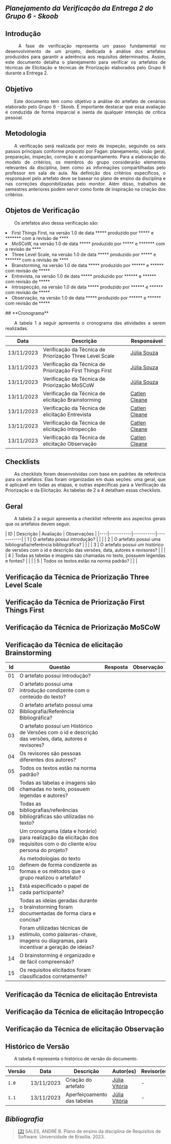 ## ***Planejamento da Verificação da Entrega 2 do Grupo 6 - Skoob***

## **Introdução**
<p align="justify">
&emsp;&emsp; A fase de verificação representa um passo fundamental no desenvolvimento de um projeto, dedicada à análise dos artefatos produzidos para garantir a aderência aos requisitos determinados. Assim, este documento detalha o planejamento para verificar os artefatos de técnicas de Elicitação e técnicas de Priorização elaborados pelo Grupo 6 durante a Entrega 2.
</p>

## **Objetivo**
<p align="justify">
&emsp;&emsp;Este documento tem como objetivo a análise do artefato de cenários elaborado pelo Grupo 6 - Skoob. É importante destacar que essa avaliação é conduzida de forma imparcial e isenta de qualquer intenção de crítica pessoal. 
</p>

## **Metodologia**
<p align="justify"> 
&emsp;&emsp;A verificação será realizada por meio de inspeção, seguindo os seis passos principais conforme proposto por Fagan: planejamento, visão geral, preparação, inspeção, correção e acompanhamento. Para a elaboração do modelo de critérios, os membros do grupo considerarão elementos relevantes da disciplina, bem como as informações compartilhadas pelo professor em sala de aula. Na definição dos critérios específicos, o responsável pelo artefato deve se basear no plano de ensino da disciplina e nas correções disponibilizadas pelo monitor. Além disso, trabalhos de semestres anteriores podem servir como fonte de inspiração na criação dos critérios.
</p>

## **Objetos de Verificação**
<p align="justify"> 
&emsp;&emsp;Os artefatos alvo dessa verificação são:
<li>First Things First, na versão 1.0 de data ***** produzido por ***** e ******* com a revisão de ****
</li>
<li>MoSCoW, na versão 1.0 de data ***** produzido por ***** e ******* com a revisão de ****
</li>
<li>Three Level Scale, na versão 1.0 de data ***** produzido por ***** e ******* com a revisão de ****
</li>
<li>Branstorming, na versão 1.0 de data ***** produzido por ****** e ****** com revisão de *****</li>
<li>Entrevista, na versão 1.0 de data ***** produzido por ****** e ****** com revisão de *****</li>
<li>Introspecção, na versão 1.0 de data ***** produzido por ****** e ****** com revisão de *****</li>
<li>Observação, na versão 1.0 de data ***** produzido por ****** e ****** com revisão de *****</li>
</p>
## **Cronograma**
<p align="justify"> 
&emsp;&emsp;A tabela 1  a seguir apresenta o cronograma das atividades a serem realizadas.</p>

|Data| Descrição | Responsável |
|----|-----------|-------------|
|13/11/2023| Verificação da Técnica de Priorização Three Level Scale |[Júlia Souza](https://github.com/JuliaSSouza)|
|13/11/2023| Verificação da Técnica de Priorização First Things First |[Júlia Souza](https://github.com/JuliaSSouza)|
|13/11/2023| Verificação da Técnica de Priorização MoSCoW |[Júlia Souza](https://github.com/JuliaSSouza)|
|13/11/2023| Verificação da Técnica de elicitação Brainstorming| [Catlen Cleane](https://github.com/catlenc) |
|13/11/2023| Verificação da Técnica de elicitação Entrevista| [Catlen Cleane](https://github.com/catlenc) |
|13/11/2023| Verificação da Técnica de elicitação Intropecção| [Catlen Cleane](https://github.com/catlenc) |
|13/11/2023| Verificação da Técnica de elicitação Observação| [Catlen Cleane](https://github.com/catlenc) |


## **Checklists**
<p align="justify"> 
&emsp;&emsp;As checklists foram desenvolvidas com base em padrões de referência para os artefatos. Elas foram organizadas em duas seções: uma geral, que é aplicável em todas as etapas, e outras específicas para a Verificação da Priorização e da Elicitação. As tabelas de 2 a 4 detalham essas checklists.
</p>

## **Geral**
<p align="justify"> 
&emsp;&emsp;A tabela 2 a seguir apresenta a checklist referente aos aspectos gerais que os artefatos devem seguir.
</p>
| ID | Descrição | Avaliação | Observações |
|----|-----------|-----------|------------|
| 1  | O artefato possui introdução? | | |
| 2  | O artefato possui uma bibliografia/referência bibliográfica? | | |
| 3  | O artefato possui um histórico de versões com o id e descrição das versões, data, autores e revisores? | | |
| 4  | Todas as tabelas e imagens são chamadas no texto, possuem legendas e fontes? | | |
| 5  | Todos os textos estão na norma padrão? | | |



## **Verificação da Técnica de Priorização Three Level Scale**

## **Verificação da Técnica de Priorização First Things First**

## **Verificação da Técnica de Priorização MoSCoW**

## **Verificação da Técnica de elicitação Brainstorming**
|Id|Questão|Resposta|Observação|
|----|----|-----|-----|
|01|O artefato possui Introdução?|| |
|07|O artefato possui uma introdução condizente com o conteúdo do texto?|| |
|02|O artefato artefato possui uma Bibliografia/Referência Bibliográfica?|| |
|03|O artefato possui um Histórico de Versões com o id e descrição das versões, data, autores e revisores?|| |
|04|Os revisores são pessoas diferentes dos autores?|| |
|05|Todos os textos estão na norma padrão?|| |
|06|Todas as tabelas e imagens são chamadas no texto, possuem legendas e autores?|||
|08|Todas as bibliografias/referências bibliográficas são utilizadas no texto?|||
|09|Um cronograma (data e horário) para realização da elicitação dos requisitos com o do cliente e/ou persona do projeto?|| |
|10|As metodologias do texto definem de forma condizente as formas e os métodos que o grupo realizou o artefato?|| |
|11|Está especificado o papel de cada participante?|||
|12|Todas as ideias geradas durante o brainstorming foram documentadas de forma clara e concisa?|||
|13|Foram utilizadas técnicas de estímulo, como palavras-chave, imagens ou diagramas, para incentivar a geração de ideias?|||
|14|O brainstorming é organizado e de fácil compreensão?|| |
|15|Os requisitos elicitados foram classificados corretamente?|| |

## **Verificação da Técnica de elicitação Entrevista**

## **Verificação da Técnica de elicitação Intropecção**

## **Verificação da Técnica de elicitação Observação**


## **Histórico de Versão**
<p align="justify">
&emsp;&emsp;A tabela 6 representa o histórico de versão do documento.
</p>

| Versão | Data | Descrição | Autor(es)| Revisor(es)|
|--------|------|-----------|----------|------------|
|`1.0`   |13/11/2023| Criação do artefato |  [Júlia Vitória](https://github.com/Juhvitoria4) | - |
|`1.1` | 13/11/2023 | Aperfeiçoamento das tabelas |[Júlia Vitória](https://github.com/Juhvitoria4)|-|


## *Bibliografia*


> <a href="https://aprender3.unb.br/pluginfile.php/2692699/mod_resource/content/34/Plano_de_Ensino%20RE%20022023%20Turma%202.pdf">[2]</a>  SALES, ANDRÉ B. Plano de ensino da disciplina de Requisitos de Software. Universidade de Brasília. 2023.